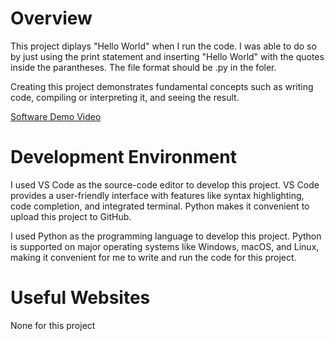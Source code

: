 # Overview

This project diplays "Hello World" when I run the code. I was able to do so by just using the print statement and inserting "Hello World" with the quotes inside the parantheses. The file format should be .py in the foler.

Creating this project demonstrates fundamental concepts such as writing code, compiling or interpreting it, and seeing the result.

[Software Demo Video](https://youtu.be/r5LaDek4u40)

# Development Environment

I used VS Code as the source-code editor to develop this project. VS Code provides a user-friendly interface with features like syntax highlighting, code completion, and integrated terminal. Python makes it convenient to upload this project to GitHub.

I used Python as the programming language to develop this project.  Python is supported on major operating systems like Windows, macOS, and Linux, making it convenient for me to write and run the code for this project.

# Useful Websites

None for this project